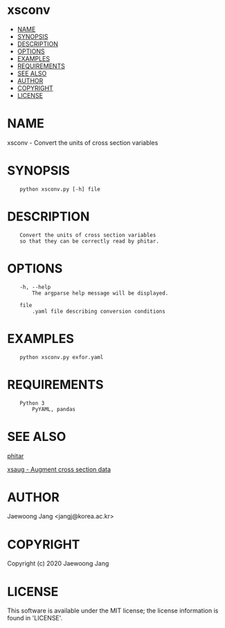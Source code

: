 # xsconv

<?xml version="1.0" ?>
<!DOCTYPE html PUBLIC "-//W3C//DTD XHTML 1.0 Strict//EN" "http://www.w3.org/TR/xhtml1/DTD/xhtml1-strict.dtd">
<html xmlns="http://www.w3.org/1999/xhtml">
<head>
<meta http-equiv="content-type" content="text/html; charset=utf-8" />
<link rev="made" href="mailto:" />
</head>

<body>



<ul id="index">
  <li><a href="#NAME">NAME</a></li>
  <li><a href="#SYNOPSIS">SYNOPSIS</a></li>
  <li><a href="#DESCRIPTION">DESCRIPTION</a></li>
  <li><a href="#OPTIONS">OPTIONS</a></li>
  <li><a href="#EXAMPLES">EXAMPLES</a></li>
  <li><a href="#REQUIREMENTS">REQUIREMENTS</a></li>
  <li><a href="#SEE-ALSO">SEE ALSO</a></li>
  <li><a href="#AUTHOR">AUTHOR</a></li>
  <li><a href="#COPYRIGHT">COPYRIGHT</a></li>
  <li><a href="#LICENSE">LICENSE</a></li>
</ul>

<h1 id="NAME">NAME</h1>

<p>xsconv - Convert the units of cross section variables</p>

<h1 id="SYNOPSIS">SYNOPSIS</h1>

<pre><code>    python xsconv.py [-h] file</code></pre>

<h1 id="DESCRIPTION">DESCRIPTION</h1>

<pre><code>    Convert the units of cross section variables
    so that they can be correctly read by phitar.</code></pre>

<h1 id="OPTIONS">OPTIONS</h1>

<pre><code>    -h, --help
        The argparse help message will be displayed.

    file
        .yaml file describing conversion conditions</code></pre>

<h1 id="EXAMPLES">EXAMPLES</h1>

<pre><code>    python xsconv.py exfor.yaml</code></pre>

<h1 id="REQUIREMENTS">REQUIREMENTS</h1>

<pre><code>    Python 3
        PyYAML, pandas</code></pre>

<h1 id="SEE-ALSO">SEE ALSO</h1>

<p><a href="https://github.com/jangcom/phitar">phitar</a></p>

<p><a href="https://github.com/jangcom/phitar/tree/master/utils/xsaug/xsaug.py">xsaug - Augment cross section data</a></p>

<h1 id="AUTHOR">AUTHOR</h1>

<p>Jaewoong Jang &lt;jangj@korea.ac.kr&gt;</p>

<h1 id="COPYRIGHT">COPYRIGHT</h1>

<p>Copyright (c) 2020 Jaewoong Jang</p>

<h1 id="LICENSE">LICENSE</h1>

<p>This software is available under the MIT license; the license information is found in &#39;LICENSE&#39;.</p>


</body>

</html>